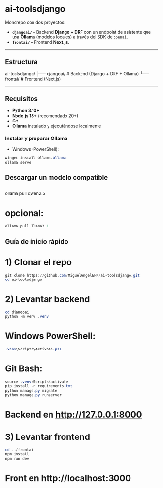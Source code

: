 # ai-toolsdjango

Monorepo con dos proyectos:

- **`djangoai/`** – Backend **Django + DRF** con un endpoint de asistente que usa **Ollama** (modelos locales) a través del SDK de `openai`.
- **`frontai/`** – Frontend **Next.js**.

---

## Estructura
ai-toolsdjango/
├── djangoai/ # Backend (Django + DRF + Ollama)
└── frontai/ # Frontend (Next.js)

---

## Requisitos

- **Python 3.10+**
- **Node.js 18+** (recomendado 20+)
- **Git**
- **Ollama** instalado y ejecutándose localmente

### Instalar y preparar Ollama

- Windows (PowerShell):

```powershell
winget install Ollama.Ollama
ollama serve
```

## Descargar un modelo compatible
```powershell
```

ollama pull qwen2.5
# opcional:
```powershell
ollama pull llama3.1
```

## Guía de inicio rápido
# 1) Clonar el repo
```powershell
git clone https://github.com/MiguelAngelEPN/ai-toolsdjango.git
cd ai-toolsdjango
```

# 2) Levantar backend
```powershell
cd djangoai
python -m venv .venv
```
# Windows PowerShell:
```powershell
.venv\Scripts\Activate.ps1
```
# Git Bash:
```powershell
source .venv/Scripts/activate
pip install -r requirements.txt  
python manage.py migrate
python manage.py runserver
```
# Backend en http://127.0.0.1:8000

# 3) Levantar frontend
```powershell
cd ../frontai
npm install
npm run dev
```
# Front en http://localhost:3000
